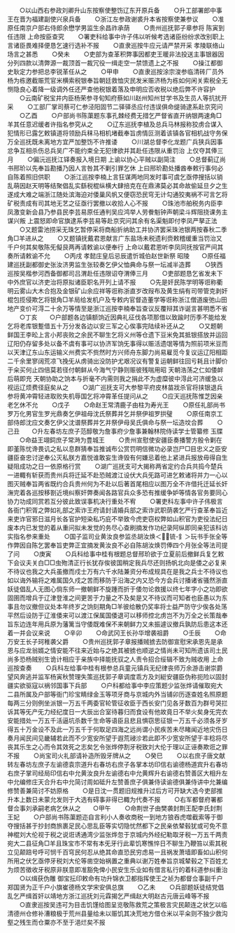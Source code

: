 <!-- { "loadSidebar": true } -->
　　○以山西右参政刘卿升山东按察使整饬辽东开原兵备
　　○升工部署郎中事王在晋为福建副使兴泉兵备
　　○浙江左参政谢裘升本省按察使兼参议
　　○准原任南京户部右侍郎余懋学男监生余昌祚承荫
　　○贵州巡抚郭子章参将  陈寅到任违限  上命按臣查究
　　○署吏科给事中许子伟以听候考选诸臣纷纷求改别职上言诸臣畏难择便恳乞速行选补不报
　　○直隶巡按牛应元请严禁开采  孝陵联络山场言之甚悉
　　○癸未
　　○吏部为查革积弊事因都吏王暖非法投送主事银器因分列四款以清弊源一裁顶首一裁冗役一缉走空一禁馈遗上之不报
　　○操江都御史耿定力参把总李锐革任从之
　　○甲申
　　○直隶巡按涂宗浚参临清砖厂员外杨为栋邀截赈荒官米横索税银奉旨朝廷救恤灾民发米赈济杨为栋如何闲关索税全无恻隐良心着降一级调外任还严查他税银着落及申明应否收税以绝后弊不许容护
　　○云南矿税宝井内臣杨荣参寻旬知府蔡如川赵州知州甘学书及生员人等抗扰开采
　　○工部厂掌司蔡可仁参泾阳固节二驿驿丞应付违误俱命缇骑逮系赴京究问
　　○乙酉
　　○户部尚书陈蕖题东事孔棘经费无措乞严督省直开纳银两速角□羊其任意迟缓者许指名参究从之
　　○辽东巡抚李植及总兵马林报称狡虏合谋入犯情形已露乞敕镇道将领励兵秣马相机堵截奉旨虏情叵测着该镇各官相机战守务保万全巡抚既未离地方宜严加整饬不许推诿
　　○川湖总督李化龙题广兵狭兵因事忿争互相杀伤总兵吴广不能约束全无犯律欲并其赴任违限从重罚治  上仅夺其俸三月
　　○偏沅巡抚江铎奏报入境日期  上谕以协心平贼以副简注
　　○总督蓟辽尚书邢玠以先奉旨勘播乃因人言咎其不剿引罪乞休  上曰邢玠勘处播酋奉敕行事何必自陈着照旧供职
　　○浙江巡按李楠上言狂谋两地同发时事可虞乞亟停搜括以销乱萌因赵天明等结聚倡乱实繇税棍纵横大肆掊克在在鼎沸莫必其命故偷延旦夕之生遂成大难之端浙江随处滨海迫对倭巢风帆又便窃恐民穹无计勾通狡夷祸不可言乞将矿税责成有司其地无艺之征亟行罢撤以收拾人心不报
　　○珠池市舶税务内臣李凤激变新会县乃参县民李芸易原任通判吴应鸿举人劳餋魁钟声朝梁斗辉阻挠课务主谋兴叛  上震怒即命官旗逮系李芸易等赴京究问其余有名渠魁即付李凤严拏正法
　　○又题雷池捞采无珠乞暂停采将商船折纳助工并协济罢采珠池银两按春秋二季角□羊进从之
　　○又题镇抚戴君恩献言广东盐场未税遗利赍敕稽缓重当罚治又千户何其矣敬陈旡儗艮两再请敕谕以便奉行  上命以戴君恩听李凤同抚按官严间其奏所请敕谕不允
　　○丙戌  孝懿庄皇后忌辰遣忻城伯赵世新祭  昭陵　　○原任福建巡抚副都御史张汝济男监生张较奏乞伊父恤典命与祭一坛减半造葬
　　○狭西巡按吴楷参河西备御都司吕渭赴任违限诏夺渭俸三月
　　○吏部题恳乞省发未下中外庶官以济吏治将原拟诸臣职名开列上请不报
　　○先是奸民陈学明等诳称衢明云雾山大木合抱及金银矿山余应祥等诳称浙直岁改叚布及黄生绢有司带管克剥奸棍包揽侵欺乞将银角□羊局给发机户及专敕内官督造董学等诳称浙江僧道废弛山田地产变价可淂二十余万等情至是浙江巡按李楠奉旨查议反覆辩其诈诞言甚明悉不省
　　○丁亥　　○户部题各边镇额饷近因典礼征伐各项那借以致踰时历季不能给发乞将老库银蹔借五十万分发各边以安三军之心俟事完陆续补还从之
　　○又题朝鲜国王李昖上言小邦丧败之余民不聊生乞将义州等仓遗下豆米免其抵银搭放并运回辽阳仍存留多处以备不虞有事可以协济军饷旡事得以赈活遗氓等情为照前项米豆而以天津辽东山东运输义州费实不赀然时方兴师舟东脚力尚易雇觅今复议运辽阳相距二千余里寥阔荒凉飞挽旡从虏骑出没防护尤艰况议有警复运朝鲜往回亏耗且计脚价于籴买何止四倍莫若径付朝鲜从今海气宁静则赈彼残喘用昭  天朝浩荡之仁如倭衅后萌即充  天朝协助之饷本与折毫不内需则我之捐此不为虚糜彼中淂此可济缓急以视运辽烦费径庭矣从之
　　○湖广巡抚支可大参黎平府皮林苗戕杀官将挟银退兵参将黄冲霄轻进取败失机辱国乞将冲霄革任提问从之
　　○应天巡抚陈惟芝因亲老乞休不允
　　○戊子
　　○命赵王常清鹿子由柱为寿光王
　　○原任礼部尚书罗万化男官生罗光鼎奏乞伊祖母沈氏祭葬并乞并祭伊祖罗拱璧
　　○原任南京工部侍郎沈应文奏乞伊父沈谱祭葬并乞并祭伊母吴氏俱命与祭一坛造坟合葬
　　○己丑　　○升左春坊左庶子范醇敬为詹事府少詹事兼翰林院侍读学士管纂修  玉牒
　　○命益王翊鉰庶子常溡为豊城王
　　○贵州宣慰使安疆臣奏播警方殷令剿在即堇陈忧谗畏讥之私以息群猜奉旨推诚布公赏罚明信微功必录岂尸□目忠义之臣安疆臣奋忠讨逆奉公灭私朕方嘉悦谁敢妄生谗毁有何嫌忌着他上紧进兵报放毋得自生疑阻成功之日一依原格行赏
　　○湖广巡抚支可大揭称两省定约合兵共捣今楚兵一进輙有斩获而贵州兵将迁延不赴恐贼渡江设伏大兵旡路可进乞敕诸将并力一心以图灭贼奉旨两省既约合兵贵州何为不赴以后著首尾相应以图万全不许借托迁延长奸潕完着各巡按移劄近境纠察奸弊奏闻各路官兵众多恐有推缓争妒等情各官务要同心协力功成同赏若互分彼此致误事机决行重处不宥
　　○署吏科左事中许子伟极言各衙门积胥之弊如礼部之索诈王府请封请婚兵部之索诈武职荫袭乞严行查革奉旨近来吏诈官邪日滋月长各官护短染私巧庇不举致今虎吏窃权弊如山积官为吏役法纪日废本内已发觉的着从重问拟未发觉的务尽心查刷摘发作功纪录阿纵即同亲犯该科访实指名参来重处
　　○国子监司业黄汝良参监丞胡汝焕＜锍-釒＞玩书手张全等作弊因自陈乞罢奉旨吏弊正宜摘发黄汝良不必自陈胡汝焕罚俸四个月张全等法司提了问
　　○庚寅
　　○兵科给事中桂有根题总督邢玠欲于立夏前后撤鲜兵复乞敕下会议夫关白□□虫歾清正行长犹存俟彼国稍定我兵尽还则扬帆北向是倭之必复来不待议也我之大兵虽撤而戍士万有六千水陆兼资分布成规具在是我之兵士不待议也如以诲外输将之难属国久戍之苦而移防于沿海之内又恐今方会兵讨播诸省骚然浙直妖徒倡乱人无图心倘东师一撤朝鲜不旋踵而折于倭勿论救援以终七年字小之功即欲固圉而增兵于辽津登淮之间更苦于力量之不及矣是又不待议而可知者也臣愚以为东事且勿议撤但议处本年终岁之饷刻期角□羊彼给散仍奖率将士益严防守少俟各处荡平然后设防于辽淮倭来可以渡江保属国倭退可以移师控北虏岂不为万全之长策哉奉旨东边连年用兵原为藩篱当守倭既难保不来朝鲜力又未振遽议撤兵孰防后患这本还着一并会议来说
　　○辛卯
　　○命武冈王长孙华增袭祖爵
　　○壬辰
　　○命万安王长子珂稚袭父爵
　　○贵州巡抚郭子章报播贼掳去防御宣慰宋承恩先是承恩与应龙翁婿之情安能不往来近始与之绝其被掳也顺逆之情尚未可知所遗该司土民尚多恐杨贼别生诡计相应于亲族中择能抚驭之人责令招合绥辑不致为贼收用  上命巡按查奏
　　○兵科左给事中桂有根参总兵童元镇兵无纪律丧师万余游击谢崇爵望风奔逃并监军杨寅秋赞理失策巡抚郭子章调度乖方及刘綎安疆臣伪称扼险以固封疆实欲驱寇以祸邻国事下兵部
　　○户科都给事中李应策题少监张烨请催取宛大二县所属及户部等衙门珍宝睛绿金玉等项牙商与京城内外当铺卯历逐查姓名照原题每两三分则例坐派银一万五千两委官轮管征收臣于西长安门见各牙数百为群号哭拦诉其等旡产旡力经纪度日一大辰出合室待暮归而食设有他故竟日不举火矣身旡完衣安能措处一万五千活逼坑杀数千生命等语臣且悲且惧窃思征银一万五千必须各牙岁得五十万金设不及此一万五千于何取足四海之远尚谓小民疾苦未尽睹闻近地灾伤日奏月闻民间见畿辅若此而不少宽安所望于遐荒祲沴若此即不少宽安所望于丰稔将尽丧其乐生之心而令其效死之志矣乞令张烨停割牙税致刘大伦于理以正诬奏欺诳之罪不报
　　○尚宝司火礼部请补造所毁牙牌从之
　　○癸巳
　　○以右庶子唐文献转左春坊左庶子左谕德袁宗道升右春坊右庶子各掌本坊印信右谕德杨道宾升右春坊右庶子掌司经局印信右中允黄汝良升左谕德右中允黄辉升右谕德右赞善区大相升左中允编修庄天合升右中允简讨周如砥升左赞善庶子俱兼侍读谕德俱兼侍讲中允兼编修赞善兼简讨不妨原格
　　○是日沈一贯题旧规推升过后方可开缺大选今吏部推升本上数日未蒙允发则于大选有碍事非得已輙为代奏不报
　　○右军都督府署都督佥事刘承嗣老病乞休从之　　○甲午
　　○命荆世子由樊袭封荆王配李氏封荆王妃
　　○户部尚书陈蕖题迩自言利小人奏收商税一到地方狼吞虎噬截索等于御夺搜括甚于抄封商旅裹足民心思乱臣等实切隐忧然都下之民亲依辇毂犹或可免不意神棍刘大伦视于税之说诳诱通湾少监张烨忽于京城内外经纪勒取牙税一万五千两责宛大二县征角□羊且珠宝市不常有本旡牙行此辈饥寒憔悴日不聊生乃鞭笞以索其税立见颠踣号呼可悯千百穹民何忍从绝其命直恐民穷虑易一且祸发萧墙即畜如山积何所用之伏乞亟停牙税刘大伦等凿空始祸置之重典以谢万姓奉旨京城辇毂之下百姓尤为烦苦徵收牙税原非朕意即准豁免俾小民安生乐业如有借言私行的着科道参纠重治
　　○以缉获伪雕  御宝抎印敕命有功升锦衣卫都指挥使王之祯为都督佥事副千户郑国贤为正千户小旗崔德杨文学宋安俱总旗
　　○乙未
　　○兵部题妖徒结党倡乱乞严缉首奸以靖地方浙江巡抚刘元霖揭乞严缉赵大明赵古元唐云峰等不报
　　○直隶巡按吴违可为目击饥馑给图呈览敬陈救荒之策极言灾民颠连之状乞以临清德州仓修补漕粮极于荒州县量给未以赈饥其决荒地方借仓米以平籴则不独少救沟壑之残生而仓粟亦不至于浥烂矣不报

